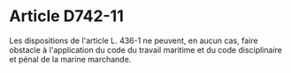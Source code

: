 # Article D742-11

Les dispositions de l'article L. 436-1 ne peuvent, en aucun cas, faire obstacle à l'application du code du travail maritime et du code disciplinaire et pénal de la marine marchande.
